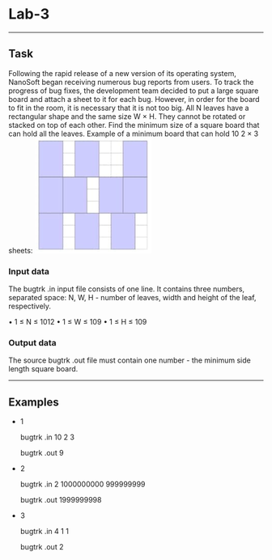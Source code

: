 
# Lab-3

---

## Task
   Following the rapid release of a new version of its operating system, NanoSoft began receiving numerous bug reports from users. To track the progress of bug fixes, the development team decided to put a large square board and attach a sheet to it for each bug. However, in order for the board to fit in the room, it is necessary that it is not too big. All N leaves have a rectangular shape and the same size W × H. They cannot be rotated or stacked on top of each other. Find the minimum size of a square board that can hold all the leaves. Example of a minimum board that can hold 10 2 × 3 sheets: 
   ![Example image](https://github.com/Wordllban/iotalgo/blob/lab-3/readme-images/square_image.jpg)

### Input data
   The bugtrk .in input file consists of one line. It contains three numbers, separated
   space: N, W, H - number of leaves, width and height of the leaf, respectively.
   
   • 1 ≤ N ≤ 1012
   • 1 ≤ W ≤ 109
   • 1 ≤ H ≤ 109

### Output data
   The source bugtrk .out file must contain one number - the minimum side length
   square board. 

---

## Examples
   + 1
   
      bugtrk .in
      10 2 3

      bugtrk .out
      9
   + 2
   
      bugtrk .in
      2 1000000000 999999999

      bugtrk .out
      1999999998
   + 3
   
      bugtrk .in
      4 1 1

      bugtrk .out
      2
   
   
